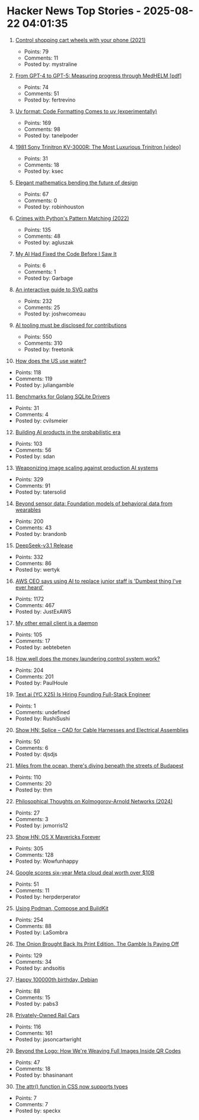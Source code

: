 # Hacker News Top Stories - 2025-08-22 04:01:35

1. [Control shopping cart wheels with your phone (2021)](https://www.begaydocrime.com/)
   - Points: 79
   - Comments: 11
   - Posted by: mystraline

2. [From GPT-4 to GPT-5: Measuring progress through MedHELM [pdf]](https://www.fertrevino.com/docs/gpt5_medhelm.pdf)
   - Points: 74
   - Comments: 51
   - Posted by: fertrevino

3. [Uv format: Code Formatting Comes to uv (experimentally)](https://pydevtools.com/blog/uv-format-code-formatting-comes-to-uv-experimentally/)
   - Points: 169
   - Comments: 98
   - Posted by: tanelpoder

4. [1981 Sony Trinitron KV-3000R: The Most Luxurious Trinitron [video]](https://www.youtube.com/watch?v=jHG_I-9a7FY)
   - Points: 31
   - Comments: 18
   - Posted by: ksec

5. [Elegant mathematics bending the future of design](https://actu.epfl.ch/news/elegant-mathematics-bending-the-future-of-design/)
   - Points: 67
   - Comments: 0
   - Posted by: robinhouston

6. [Crimes with Python's Pattern Matching (2022)](https://www.hillelwayne.com/post/python-abc/)
   - Points: 135
   - Comments: 48
   - Posted by: agluszak

7. [My AI Had Fixed the Code Before I Saw It](https://every.to/source-code/my-ai-had-already-fixed-the-code-before-i-saw-it)
   - Points: 6
   - Comments: 1
   - Posted by: Garbage

8. [An interactive guide to SVG paths](https://www.joshwcomeau.com/svg/interactive-guide-to-paths/)
   - Points: 232
   - Comments: 25
   - Posted by: joshwcomeau

9. [AI tooling must be disclosed for contributions](https://github.com/ghostty-org/ghostty/pull/8289)
   - Points: 550
   - Comments: 310
   - Posted by: freetonik

10. [How does the US use water?](https://www.construction-physics.com/p/how-does-the-us-use-water)
   - Points: 118
   - Comments: 119
   - Posted by: juliangamble

11. [Benchmarks for Golang SQLite Drivers](https://github.com/cvilsmeier/go-sqlite-bench)
   - Points: 31
   - Comments: 4
   - Posted by: cvilsmeier

12. [Building AI products in the probabilistic era](https://giansegato.com/essays/probabilistic-era)
   - Points: 103
   - Comments: 56
   - Posted by: sdan

13. [Weaponizing image scaling against production AI systems](https://blog.trailofbits.com/2025/08/21/weaponizing-image-scaling-against-production-ai-systems/)
   - Points: 329
   - Comments: 91
   - Posted by: tatersolid

14. [Beyond sensor data: Foundation models of behavioral data from wearables](https://arxiv.org/abs/2507.00191)
   - Points: 200
   - Comments: 43
   - Posted by: brandonb

15. [DeepSeek-v3.1 Release](https://api-docs.deepseek.com/news/news250821)
   - Points: 332
   - Comments: 86
   - Posted by: wertyk

16. [AWS CEO says using AI to replace junior staff is 'Dumbest thing I've ever heard'](https://www.theregister.com/2025/08/21/aws_ceo_entry_level_jobs_opinion/)
   - Points: 1172
   - Comments: 467
   - Posted by: JustExAWS

17. [My other email client is a daemon](https://feyor.sh/blog/my-other-email-client-is-a-mail-daemon/)
   - Points: 105
   - Comments: 17
   - Posted by: aebtebeten

18. [How well does the money laundering control system work?](https://www.journals.uchicago.edu/doi/10.1086/735665)
   - Points: 204
   - Comments: 201
   - Posted by: PaulHoule

19. [Text.ai (YC X25) Is Hiring Founding Full-Stack Engineer](https://www.ycombinator.com/companies/text-ai/jobs/OJBr0v2-founding-full-stack-engineer)
   - Points: 1
   - Comments: undefined
   - Posted by: RushiSushi

20. [Show HN: Splice – CAD for Cable Harnesses and Electrical Assemblies](https://splice-cad.com)
   - Points: 50
   - Comments: 6
   - Posted by: djsdjs

21. [Miles from the ocean, there's diving beneath the streets of Budapest](https://www.cnn.com/2025/08/18/travel/budapest-diving-molnar-janos-cave)
   - Points: 110
   - Comments: 20
   - Posted by: thm

22. [Philosophical Thoughts on Kolmogorov-Arnold Networks (2024)](https://kindxiaoming.github.io/blog/2024/kolmogorov-arnold-networks/)
   - Points: 27
   - Comments: 3
   - Posted by: jxmorris12

23. [Show HN: OS X Mavericks Forever](https://mavericksforever.com/)
   - Points: 305
   - Comments: 128
   - Posted by: Wowfunhappy

24. [Google scores six-year Meta cloud deal worth over $10B](https://www.cnbc.com/2025/08/21/google-scores-six-year-meta-cloud-deal-worth-over-10-billion.html)
   - Points: 51
   - Comments: 11
   - Posted by: herpderperator

25. [Using Podman, Compose and BuildKit](https://emersion.fr/blog/2025/using-podman-compose-and-buildkit/)
   - Points: 254
   - Comments: 88
   - Posted by: LaSombra

26. [The Onion Brought Back Its Print Edition. The Gamble Is Paying Off](https://www.wsj.com/business/media/the-onion-print-subscribers-6c24649c)
   - Points: 129
   - Comments: 34
   - Posted by: andsoitis

27. [Happy 100000th birthday, Debian](https://lists.debian.org/debian-devel-announce/2025/08/msg00006.html)
   - Points: 88
   - Comments: 15
   - Posted by: pabs3

28. [Privately-Owned Rail Cars](https://www.amtrak.com/privately-owned-rail-cars)
   - Points: 116
   - Comments: 161
   - Posted by: jasoncartwright

29. [Beyond the Logo: How We're Weaving Full Images Inside QR Codes](https://blog.nitroqr.com/beyond-the-logo-how-were-weaving-full-images-inside-qr-codes)
   - Points: 47
   - Comments: 18
   - Posted by: bhasinanant

30. [The attr() function in CSS now supports types](https://www.amitmerchant.com/attr-function-types-css/)
   - Points: 7
   - Comments: 7
   - Posted by: speckx

